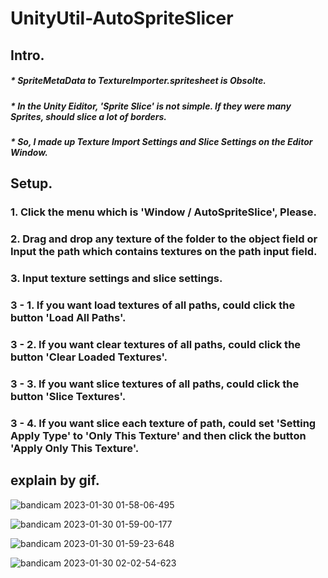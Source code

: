 # UnityUtil-AutoSpriteSlicer

## Intro.

##### * <b>SpriteMetaData</b> to TextureImporter.spritesheet is <b>Obsolte</b>.
##### * In the Unity Eiditor, 'Sprite Slice' is not simple. If they were many Sprites, should slice a lot of borders.
##### * So, I made up Texture Import Settings and Slice Settings on the Editor Window.

## Setup.

### 1. Click the menu which is 'Window / AutoSpriteSlice', Please.
### 2. Drag and drop any texture of the folder to the object field or Input the path which contains textures on the path input field.
### 3. Input texture settings and slice settings.
### 3 - 1. If you want load textures of all paths, could click the button 'Load All Paths'.
### 3 - 2. If you want clear textures of all paths, could click the button 'Clear Loaded Textures'.
### 3 - 3. If you want slice textures of all paths, could click the button 'Slice Textures'.
### 3 - 4. If you want slice each texture of path, could set 'Setting Apply Type' to 'Only This Texture' and then click the button 'Apply Only This Texture'.

## explain by gif.

![bandicam 2023-01-30 01-58-06-495](https://user-images.githubusercontent.com/123732566/215343356-08556903-6e4d-49d4-9126-b077ddf28093.gif)

![bandicam 2023-01-30 01-59-00-177](https://user-images.githubusercontent.com/123732566/215343466-f37ea38a-ae89-421c-a019-82c2d2ec1c93.gif)

![bandicam 2023-01-30 01-59-23-648](https://user-images.githubusercontent.com/123732566/215343406-38e340ad-bed0-4261-892c-cc90f3b9f63f.gif)

![bandicam 2023-01-30 02-02-54-623](https://user-images.githubusercontent.com/123732566/215343533-df5daa11-7f07-4c3d-b329-7b28ef533414.gif)
